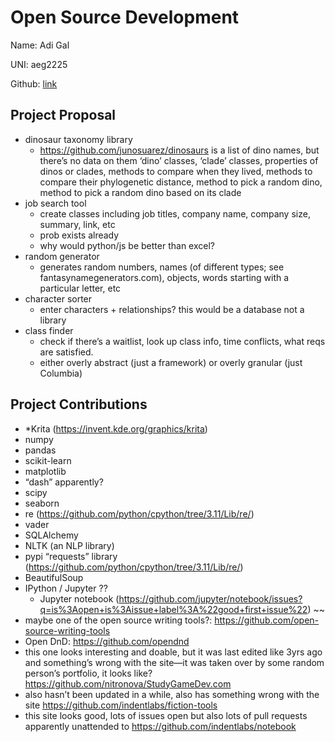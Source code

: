 # Open Source Development

Name: Adi Gal

UNI: aeg2225

Github: [link](https://github.com/hippothebrave)


## Project Proposal
- dinosaur taxonomy library
    - https://github.com/junosuarez/dinosaurs is a list of dino names, but there’s no data on them
    ‘dino’ classes, ‘clade’ classes, properties of dinos or clades, methods to compare when they lived, methods to compare their phylogenetic distance, method to pick a random dino, method to pick a random dino based on its clade
- job search tool
    - create classes including job titles, company name, company size, summary, link, etc
    -  prob exists already
    - why would python/js be better than excel?
- random generator
    - generates random numbers, names (of different types; see fantasynamegenerators.com), objects, words starting with a particular letter, etc
- character sorter
    - enter characters + relationships? this would be a database not a library
- class finder
    - check if there’s a waitlist, look up class info, time conflicts, what reqs are satisfied.
    - either overly abstract (just a framework) or overly granular (just Columbia)



## Project Contributions

- *Krita (https://invent.kde.org/graphics/krita) 
- numpy
- pandas
- scikit-learn
- matplotlib
- “dash” apparently?
- scipy
- seaborn
- re (https://github.com/python/cpython/tree/3.11/Lib/re/)
- vader
- SQLAlchemy
- NLTK (an NLP library)
- pypi “requests” library (https://github.com/python/cpython/tree/3.11/Lib/re/) 
- BeautifulSoup
- IPython / Jupyter ??
    - Jupyter notebook (https://github.com/jupyter/notebook/issues?q=is%3Aopen+is%3Aissue+label%3A%22good+first+issue%22) 
~~
- maybe one of the open source writing tools?: https://github.com/open-source-writing-tools 
- Open DnD: https://github.com/opendnd 
- this one looks interesting and doable, but it was last edited like 3yrs ago and something’s wrong with the site—it was taken over by some random person’s portfolio, it looks like? https://github.com/nitronova/StudyGameDev.com 
- also hasn’t been updated in a while, also has something wrong with the site https://github.com/indentlabs/fiction-tools 
- this site looks good, lots of issues open but also lots of pull requests apparently unattended to https://github.com/indentlabs/notebook